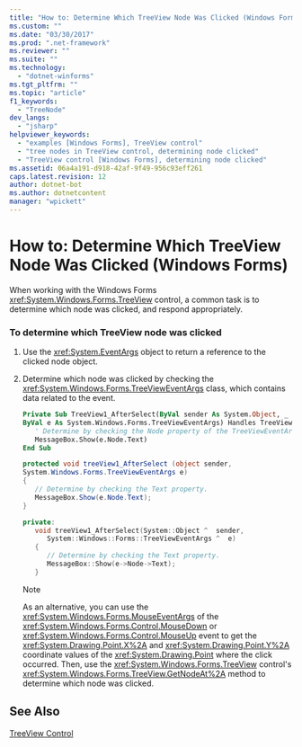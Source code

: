 ```yaml
---
title: "How to: Determine Which TreeView Node Was Clicked (Windows Forms) | Microsoft Docs"
ms.custom: ""
ms.date: "03/30/2017"
ms.prod: ".net-framework"
ms.reviewer: ""
ms.suite: ""
ms.technology: 
  - "dotnet-winforms"
ms.tgt_pltfrm: ""
ms.topic: "article"
f1_keywords: 
  - "TreeNode"
dev_langs: 
  - "jsharp"
helpviewer_keywords: 
  - "examples [Windows Forms], TreeView control"
  - "tree nodes in TreeView control, determining node clicked"
  - "TreeView control [Windows Forms], determining node clicked"
ms.assetid: 06a4a191-d918-42af-9f49-956c93eff261
caps.latest.revision: 12
author: dotnet-bot
ms.author: dotnetcontent
manager: "wpickett"
---
```

# How to: Determine Which TreeView Node Was Clicked (Windows Forms)
When working with the Windows Forms <xref:System.Windows.Forms.TreeView> control, a common task is to determine which node was clicked, and respond appropriately.  
  
### To determine which TreeView node was clicked  
  
1.  Use the <xref:System.EventArgs> object to return a reference to the clicked node object.  
  
2.  Determine which node was clicked by checking the <xref:System.Windows.Forms.TreeViewEventArgs> class, which contains data related to the event.  
  
    ```vb  
    Private Sub TreeView1_AfterSelect(ByVal sender As System.Object, _  
    ByVal e As System.Windows.Forms.TreeViewEventArgs) Handles TreeView1.AfterSelect  
       ' Determine by checking the Node property of the TreeViewEventArgs.  
       MessageBox.Show(e.Node.Text)  
    End Sub  
    ```  
  
    ```csharp  
    protected void treeView1_AfterSelect (object sender,   
    System.Windows.Forms.TreeViewEventArgs e)  
    {  
       // Determine by checking the Text property.  
       MessageBox.Show(e.Node.Text);  
    }  
    ```  
  
    ```cpp  
    private:  
       void treeView1_AfterSelect(System::Object ^  sender,  
          System::Windows::Forms::TreeViewEventArgs ^  e)  
       {  
          // Determine by checking the Text property.  
          MessageBox::Show(e->Node->Text);  
       }  
    ```  
  
    > [!NOTE]
    >  As an alternative, you can use the <xref:System.Windows.Forms.MouseEventArgs> of the <xref:System.Windows.Forms.Control.MouseDown> or <xref:System.Windows.Forms.Control.MouseUp> event to get the <xref:System.Drawing.Point.X%2A> and <xref:System.Drawing.Point.Y%2A> coordinate values of the <xref:System.Drawing.Point> where the click occurred. Then, use the <xref:System.Windows.Forms.TreeView> control's <xref:System.Windows.Forms.TreeView.GetNodeAt%2A> method to determine which node was clicked.  
  
## See Also  
 [TreeView Control](../../../../docs/framework/winforms/controls/treeview-control-windows-forms.md)
